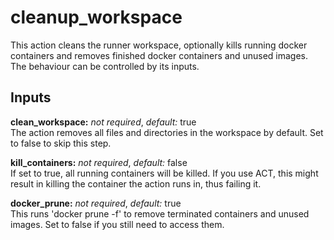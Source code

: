 # cleanup_workspace
This action cleans the runner workspace, optionally kills running docker
containers and removes finished docker containers and unused images. The
behaviour can be controlled by its inputs.

## Inputs
**clean_workspace:** *not required*, *default:* true  
The action removes all files and directories in the workspace by default.
Set to false to skip this step.

**kill_containers:** *not required*, *default:* false  
If set to true, all running containers will be killed. If you use ACT,
this might result in killing the container the action runs in, thus failing it.

**docker_prune:** *not required*, *default:* true  
This runs 'docker prune -f' to remove terminated containers and unused
images. Set to false if you still need to access them.

